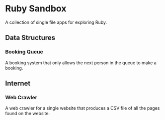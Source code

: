 # Ruby Sandbox

A collection of single file apps for exploring Ruby.

## Data Structures

### Booking Queue

A booking system that only allows the next person in the queue to make a booking.

## Internet

### Web Crawler

A web crawler for a single website that produces a CSV file of all the pages found on the website.

